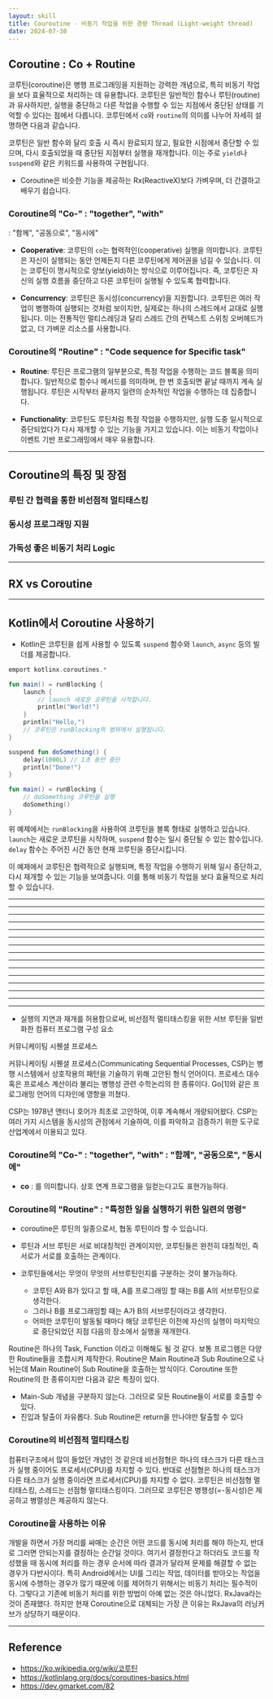 ```yaml
---
layout: skill
title: Couroutine - 비동기 작업을 위한 경량 Thread (Light-weight thread)
date: 2024-07-30
---
```





## Coroutine : Co + Routine

코루틴(coroutine)은 병행 프로그래밍을 지원하는 강력한 개념으로, 특히 비동기 작업을 보다 효율적으로 처리하는 데 유용합니다. 코루틴은 일반적인 함수나 루틴(routine)과 유사하지만, 실행을 중단하고 다른 작업을 수행할 수 있는 지점에서 중단된 상태를 기억할 수 있다는 점에서 다릅니다. 코루틴에서 `co`와 `routine`의 의미를 나누어 자세히 설명하면 다음과 같습니다.


코루틴은 일반 함수와 달리 호출 시 즉시 완료되지 않고, 필요한 시점에서 중단할 수 있으며, 다시 호출되었을 때 중단된 지점부터 실행을 재개합니다. 이는 주로 `yield`나 `suspend`와 같은 키워드를 사용하여 구현됩니다.


- Coroutine은 비슷한 기능을 제공하는 Rx(ReactiveX)보다 가벼우며, 더 간결하고 배우기 쉽습니다.


### Coroutine의 "Co-" : "together", "with"

: "함께", "공동으로", "동시에"

- **Cooperative**: 코루틴의 `co`는 협력적인(cooperative) 실행을 의미합니다. 코루틴은 자신이 실행되는 동안 언제든지 다른 코루틴에게 제어권을 넘길 수 있습니다. 이는 코루틴이 명시적으로 양보(yield)하는 방식으로 이루어집니다. 즉, 코루틴은 자신의 실행 흐름을 중단하고 다른 코루틴이 실행될 수 있도록 협력합니다.

- **Concurrency**: 코루틴은 동시성(concurrency)을 지원합니다. 코루틴은 여러 작업이 병행하여 실행되는 것처럼 보이지만, 실제로는 하나의 스레드에서 교대로 실행됩니다. 이는 전통적인 멀티스레딩과 달리 스레드 간의 컨텍스트 스위칭 오버헤드가 없고, 더 가벼운 리소스를 사용합니다.


### Coroutine의 "Routine" : "Code sequence for Specific task"
<!-- : "특정한 일을 실행하기 위한 일련의 명령" -->

- **Routine**: 루틴은 프로그램의 일부분으로, 특정 작업을 수행하는 코드 블록을 의미합니다. 일반적으로 함수나 메서드를 의미하며, 한 번 호출되면 끝날 때까지 계속 실행됩니다. 루틴은 시작부터 끝까지 일련의 순차적인 작업을 수행하는 데 집중합니다.

- **Functionality**: 코루틴도 루틴처럼 특정 작업을 수행하지만, 실행 도중 일시적으로 중단되었다가 다시 재개할 수 있는 기능을 가지고 있습니다. 이는 비동기 작업이나 이벤트 기반 프로그래밍에서 매우 유용합니다.



---




## Coroutine의 특징 및 장점


### 루틴 간 협력을 통한 비선점적 멀티태스킹



### 동시성 프로그래밍 지원




### 가독성 좋은 비동기 처리 Logic






---




## RX vs Coroutine







---




## Kotlin에서 Coroutine 사용하기

- Kotlin은 코루틴을 쉽게 사용할 수 있도록 `suspend` 함수와 `launch`, `async` 등의 빌더를 제공합니다.

```kotlin
emport kotlinx.coroutines.*

fun main() = runBlocking {
    launch {
        // launch 새로운 코루틴을 시작합니다.
        println("World!")
    }
    println("Hello,")
    // 코루틴은 runBlocking의 범위에서 실행됩니다.
}

suspend fun doSomething() {
    delay(1000L) // 1초 동안 중단
    println("Done!")
}

fun main() = runBlocking {
    // doSomething 코루틴을 실행
    doSomething()
}
```

위 예제에서는 `runBlocking`을 사용하여 코루틴을 블록 형태로 실행하고 있습니다. `launch`는 새로운 코루틴을 시작하며, `suspend` 함수는 일시 중단될 수 있는 함수입니다. `delay` 함수는 주어진 시간 동안 현재 코루틴을 중단시킵니다.

이 예제에서 코루틴은 협력적으로 실행되며, 특정 작업을 수행하기 위해 일시 중단하고, 다시 재개할 수 있는 기능을 보여줍니다. 이를 통해 비동기 작업을 보다 효율적으로 처리할 수 있습니다.




---
---
---
---
---
---
---
---
---
---
---
---
---
---
---

















- 실행의 지연과 재개를 허용함으로써, 비선점적 멀티태스킹을 위한 서브 루틴을 일반화한 컴퓨터 프로그램 구성 요소




커뮤니케이팅 시퀜셜 프로세스

커뮤니케이팅 시퀜셜 프로세스(Communicating Sequential Processes, CSP)는 병행 시스템에서 상호작용의 패턴을 기술하기 위해 고안된 형식 언어이다. 프로세스 대수 혹은 프로세스 계산이라 불리는 병행성 관련 수학논리의 한 종류이다. Go[1]와 같은 프로그래밍 언어의 디자인에 영향을 끼쳤다.

CSP는 1978년 앤터니 호어가 최초로 고안하여, 이후 계속해서 개량되어왔다. CSP는 여러 가지 시스템을 동시성의 관점에서 기술하여, 이를 파악하고 검증하기 위한 도구로 산업계에서 이용되고 있다.



### Coroutine의 "Co-" : "together", "with" :  "함께", "공동으로", "동시에"

- **co** : 를 의미합니다. 상호 연계 프로그램을 일컫는다고도 표현가능하다.


### Coroutine의 "Routine" : "특정한 일을 실행하기 위한 일련의 명령"

- coroutine은 루틴의 일종으로서, 협동 루틴이라 할 수 있습니다.

- 루틴과 서브 루틴은 서로 비대칭적인 관계이지만, 코루틴들은 완전히 대칭적인, 즉 서로가 서로를 호출하는 관계이다.

- 코루틴들에서는 무엇이 무엇의 서브루틴인지를 구분하는 것이 불가능하다.
    - 코루틴 A와 B가 있다고 할 때, A를 프로그래밍 할 때는 B를 A의 서브루틴으로 생각한다.
    - 그러나 B를 프로그래밍할 때는 A가 B의 서브루틴이라고 생각한다.
    - 어떠한 코루틴이 발동될 때마다 해당 코루틴은 이전에 자신의 실행이 마지막으로 중단되었던 지점 다음의 장소에서 실행을 재개한다.

Routine은 하나의 Task, Function 이라고 이해해도 될 것 같다. 보통 프로그램은 다양한 Routine들을 조합시켜 제작한다. Routine은 Main Routine과 Sub Routine으로 나뉘는데 Main Routine이 Sub Routine을 호출하는 방식이다. Coroutine 또한 Routine의 한 종류이지만 다음과 같은 특징이 있다.
- Main-Sub 개념을 구분하지 않는다. 그러므로 모든 Routine들이 서로를 호출할 수 있다.
- 진입과 탈출이 자유롭다. Sub Routine은 return을 만나야만 탈출할 수 있다



### Coroutine의 비선점적 멀티태스킹

컴퓨터구조에서 많이 들었던 개념인 것 같은데 비선점형은 하나의 태스크가 다른 태스크 가 실행 중이어도 프로세서(CPU)를 차지할 수 있다. 반대로 선점형은 하나의 태스크가 다른 태스크가 실행 중이라면 프로세서(CPU)를 차지할 수 없다.
코루틴은 비선점형 멀티태스킹, 스레드는 선점형 멀티태스킹이다. 그러므로 코루틴은 병행성(=-동시성)은 제공하고 병렬성은 제공하지 않는다.



### Coroutine을 사용하는 이유

개발을 하면서 가장 머리를 싸매는 순간은 어떤 코드를 동시에 처리를 해야 하는지, 반대로 그러면 안되는지를 결정하는 순간일 것이다. 여기서 결정한다고 하더라도 코드를 작성했을 때 동시에 처리를 하는 경우 순서에 따라 결과가 달라져 문제를 해결할 수 없는 경우가 다반사이다. 특히 Android에서는 UI를 그리는 작업, 데이터를 받아오는 작업을 동시에 수행하는 경우가 많기 때문에 이를 제어하기 위해서는 비동기 처리는 필수적이다.
그렇다고 기존에 비동기 처리를 위한 방법이 아예 없는 것은 아니었다. RxJava라는 것이 존재했다. 하지만 현재 Coroutine으로 대체되는 가장 큰 이유는 RxJava의 러닝커브가 상당하기 때문이다.






---


## Reference

- <https://ko.wikipedia.org/wiki/코루틴>
- <https://kotlinlang.org/docs/coroutines-basics.html>
- <https://dev.gmarket.com/82>